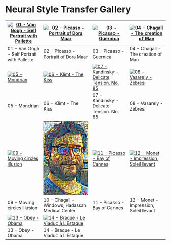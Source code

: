 # Neural Style Transfer Gallery

|[![01 - Van Gogh - Self Portrait with Pallette](01%20-%20Van%20Gogh%20-%20Self%20Portrait%20with%20Pallette.png)](01%20-%20Van%20Gogh%20-%20Self%20Portrait%20with%20Pallette.png) |[![02 - Picasso - Portrait of Dora Maar](02%20-%20Picasso%20-%20Portrait%20of%20Dora%20Maar.png)](02%20-%20Picasso%20-%20Portrait%20of%20Dora%20Maar.png)|[![03 - Picasso - Guernica](03%20-%20Picasso%20-%20Guernica.png)](03%20-%20Picasso%20-%20Guernica.png) |[![04 - Chagall - The creation of Man](04%20-%20Chagall%20-%20The%20creation%20of%20Man.png)](04%20-%20Chagall%20-%20The%20creation%20of%20Man.png)|
|--|--|--|--|
|01 - Van Gogh - Self Portrait with Pallette|02 - Picasso - Portrait of Dora Maar|03 - Picasso - Guernica|04 - Chagall - The creation of Man|
|[![05 - Mondrian](05%20-%20Mondrian%20-%20.png)](05%20-%20Mondrian%20-%20.png) |[![06 - Klimt - The Kiss](06%20-%20Klimt%20-%20The%20Kiss.png)](06%20-%20Klimt%20-%20The%20Kiss.png) |[![07 - Kandinsky - Delicate Tension. No. 85](07%20-%20Kandinsky%20-%20Delicate%20Tension.%20No.%2085.png)](07%20-%20Kandinsky%20-%20Delicate%20Tension.%20No.%2085.png) |[![08 - Vasarely - Zèbres](08%20-%20Vasarely%20-%20Zèbres.png)](08%20-%20Vasarely%20-%20Zèbres.png) |
|05 - Mondrian|06 - Klimt - The Kiss|07 - Kandinsky - Delicate Tension. No. 85|08 - Vasarely - Zèbres|
|[![09 - Moving circles illusion](09%20-%20...%20-%20Moving%20circles%20illusion.png)](09%20-%20...%20-%20Moving%20circles%20illusion.png) |[![10 - Chagall - Windows, Hadassah Medical Center](10%20-%20Chagall%20-%20Windows,%20Hadassah%20Medical%20Center.png)](10%20-%20Chagall%20-%20Windows,%20Hadassah%20Medical%20Center.png) |[![11 - Picasso - Bay of Cannes](11%20-%20Picasso%20-%20Bay%20of%20Cannes.png)](11%20-%20Picasso%20-%20Bay%20of%20Cannes.png) |[![12 - Monet - Impression, Soleil levant](12%20-%20Monet%20-%20Impression,%20Soleil%20levant.png)](12%20-%20Monet%20-%20Impression,%20Soleil%20levant.png) |
|09 - Moving circles illusion|10 - Chagall - Windows, Hadassah Medical Center|11 - Picasso - Bay of Cannes|12 - Monet - Impression, Soleil levant|
|[![13 - Obey - Obama](13%20-%20Obey%20-%20Obama.png)](13%20-%20Obey%20-%20Obama.png) |[![14 - Braque - Le Viaduc à L'Estaque](14%20-%20Braque%20-%20Le%20Viaduc%20à%20L'Estaque.png)](14%20-%20Braque%20-%20Le%20Viaduc%20à%20L'Estaque.png)|||
|13 - Obey - Obama|14 - Braque - Le Viaduc à L'Estaque|||
